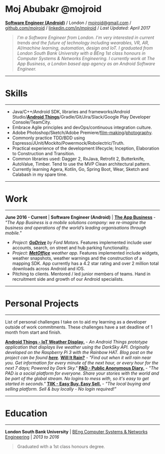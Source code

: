 # Moj Abubakr @mojroid #

[**Software Engineer (Android)**](https://play.google.com/store/apps/dev?id=8172763766761443972) / London / [mojroid@gmail.com](mailto:mojroid@gmail.com) / [github.com/mojroid](https://github.com/MojRoid) / [linkedin.com/in/mojroid](https://www.linkedin.com/in/mojroid) / *Last Updated: April 2017*

> *I'm a Software Engineer from London. I'm very interested in current trends and the future of technology including wearables, VR, AR, AI/machine learning, automation, design and IoT. I graduated from London South Bank University with a BEng 1st class honours in Computer Systems & Networks Engineering. I currently work at The App Business, a London based app agency as an Android Software Engineer.*

---
# Skills #
---

- Java/C++/Android SDK, libraries and frameworks/Android Studio/**[Android Things](https://medium.com/@mojroid/the-quick-and-simple-guide-to-android-things-6592636e772f)**/Gradle/Git/Jira/Slack/Google Play Developer Console/TeamCity.
- Embrace Agile principles and devOps/continuous integration culture.
- Adobe Photoshop/Sketch/Adobe Premiere/[film-making](https://www.youtube.com/watch?v=dLm-860kFT8)/[photography](http://moj-a.tumblr.com/).
- Commonly practice TDD/BDD using Espresso/JUnit/Mockito/Powermock/Robolectric/Truth.
- Practical experience of the development lifecycle; Inception, Elaboration to Construction and Transition.
- Common libraries used: Dagger 2, RxJava, Retrofit 2, Butterknife, AutoValue, Timber. Tend to use the MVP Clean architectural pattern.
- Currently learning Agera, Kotlin, Go, Spring Boot, Wear, Sketch and Calabash in my spare time.

---
# Work #
---

**June 2016 - Current** | **Software Engineer (Android)** | [**The App Business**](http://www.theappbusiness.com/) - *"The App Business is a mobile solutions company: we re-imagine the business and operations of the world’s leading organisations through mobile."*


- *Project: [**GoDrive**](https://play.google.com/store/apps/details?id=com.ford.godrive) by Ford Motors.* Features implemented include user accounts, search, on street and hub parking functionality.
- *Project: [**MetOffice**](https://play.google.com/store/apps/details?id=uk.gov.metoffice.weather.android) weather app.* Features implemented include widgets, weather snapshots, weather warnings and the construction of a mapping SDK. App currently has a 4.2 star rating and over 2 million total downloads across Android and iOS. 
- Pitching to clients. Mentored / led junior members of teams. Hand in recruitment side and growth of our Android specialists.

---
# Personal Projects #
---

List of personal challenges I take on to aid my learning as a developer outside of work commitments. These challenges have a set deadline of 1 month from start and finish.

[**Android Things - IoT Weather Display.**](https://github.com/MojRoid/iot-weather) - *An Android Things prototype application that displays live weather using the DarkSky API. Originally developed on the Raspberry Pi 3 with the Rainbow HAT. Blog post on the project can be found [**here**](https://medium.com/@mojroid/the-quick-and-simple-guide-to-android-things-6592636e772f).*
[**Will It Rain?**](https://play.google.com/store/apps/details?id=moj.rain) - *"Find out when it will rain near you. Get information for every minute of the next hour, or every hour for the next 7 days; Powered by Dark Sky."*
[**PAD - Public Anonymous Diary.**](https://play.google.com/store/apps/details?id=dev.moj.pad) - *"The PAD is a social platform for everyone. Share your stories with the world and be part of the global stream. No logins to mess with, so it's easy to get started in seconds."*
[**TIIK - Easy Buy. Easy Sell.**](https://play.google.com/store/apps/details?id=com.tiikit.tiik) - *"The local buying and selling platform. Sell & buy locally - No login required!"*

---
# Education #
---

**London South Bank University** | [BEng Computer Systems & Networks Engineering](https://www.lsbu.ac.uk/courses/course-finder/computer-systems-networks-beng-hons) | *2013 to 2016*
>Graduated with a 1st class honours degree.